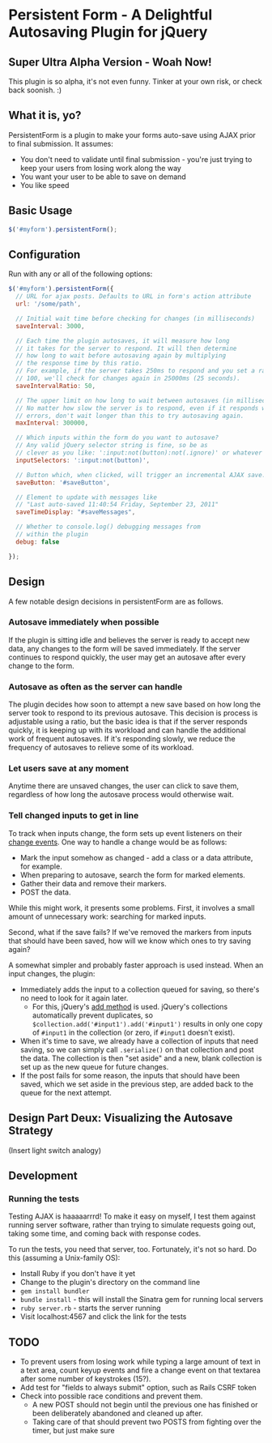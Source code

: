 # Persistent Form - A Delightful Autosaving Plugin for jQuery

## Super Ultra Alpha Version - Woah Now!

This plugin is so alpha, it's not even funny. Tinker at your own risk, or check back soonish. :)

## What it is, yo?

PersistentForm is a plugin to make your forms auto-save using AJAX prior to final submission. It assumes:

- You don't need to validate until final submission - you're just trying to keep your users from losing work along the way
- You want your user to be able to save on demand
- You like speed

## Basic Usage

```javascript
$('#myform').persistentForm();
```

## Configuration

Run with any or all of the following options:

```javascript
$('#myform').persistentForm({
  // URL for ajax posts. Defaults to URL in form's action attribute
  url: '/some/path', 

  // Initial wait time before checking for changes (in milliseconds)
  saveInterval: 3000,

  // Each time the plugin autosaves, it will measure how long
  // it takes for the server to respond. It will then determine 
  // how long to wait before autosaving again by multiplying
  // the response time by this ratio.
  // For example, if the server takes 250ms to respond and you set a ratio of
  // 100, we'll check for changes again in 25000ms (25 seconds).
  saveIntervalRatio: 50,

  // The upper limit on how long to wait between autosaves (in milliseconds).
  // No matter how slow the server is to respond, even if it responds with
  // errors, don't wait longer than this to try autosaving again.
  maxInterval: 300000,

  // Which inputs within the form do you want to autosave?
  // Any valid jQuery selector string is fine, so be as
  // clever as you like: ':input:not(button):not(.ignore)' or whatever
  inputSelectors: ':input:not(button)',

  // Button which, when clicked, will trigger an incremental AJAX save.
  saveButton: '#saveButton',

  // Element to update with messages like 
  // "Last auto-saved 11:40:54 Friday, September 23, 2011"
  saveTimeDisplay: "#saveMessages",

  // Whether to console.log() debugging messages from
  // within the plugin
  debug: false

});
```
## Design

A few notable design decisions in persistentForm are as follows.

### Autosave immediately when possible

If the plugin is sitting idle and believes the server is ready to accept new data, any changes to the form will be saved immediately. If the server continues to respond quickly, the user may get an autosave after every change to the form.

### Autosave as often as the server can handle

The plugin decides how soon to attempt a new save based on how long the server took to respond to its previous autosave. This decision is process is adjustable using a ratio, but the basic idea is that if the server responds quickly, it is keeping up with its workload and can handle the additional work of frequent autosaves. If it's responding slowly, we reduce the frequency of autosaves to relieve some of its workload.

### Let users save at any moment

Anytime there are unsaved changes, the user can click to save them, regardless of how long the autosave process would otherwise wait.

### Tell changed inputs to get in line

To track when inputs change, the form sets up event listeners on their [change events](http://api.jquery.com/change). One way to handle a change would be as follows:

- Mark the input somehow as changed - add a class or a data attribute, for example.
- When preparing to autosave, search the form for marked elements.
- Gather their data and remove their markers.
- POST the data.

While this might work, it presents some problems. First, it involves a small amount of unnecessary work: searching for marked inputs.

Second, what if the save fails? If we've removed the markers from inputs that should have been saved, how will we know which ones to try saving again?

A somewhat simpler and probably faster approach is used instead. When an input changes, the plugin:

- Immediately adds the input to a collection queued for saving, so there's no need to look for it again later. 
  - For this, jQuery's [add method](http://api.jquery.com/add) is used. jQuery's collections automatically prevent duplicates, so `$collection.add('#input1').add('#input1')` results in only one copy of `#input1` in the collection (or zero, if `#input1` doesn't exist).
- When it's time to save, we already have a collection of inputs that need saving, so we can simply call `.serialize()` on that collection and post the data. The collection is then "set aside" and a new, blank collection is set up as the new queue for future changes.
- If the post fails for some reason, the inputs that should have been saved, which we set aside in the previous step, are added back to the queue for the next attempt.

## Design Part Deux: Visualizing the Autosave Strategy

(Insert light switch analogy)

## Development

### Running the tests

Testing AJAX is haaaaarrrd! To make it easy on myself, I test them against running server software, rather than trying to simulate requests going out, taking some time, and coming back with response codes.

To run the tests, you need that server, too. Fortunately, it's not so hard. Do this (assuming a Unix-family OS):

- Install Ruby if you don't have it yet
- Change to the plugin's directory on the command line
- `gem install bundler`
- `bundle install` - this will install the Sinatra gem for running local servers
- `ruby server.rb` - starts the server running
- Visit localhost:4567 and click the link for the tests

## TODO

- To prevent users from losing work while typing a large amount of text in a text area, count keyup events and fire a change event on that textarea after some number of keystrokes (15?).
- Add test for "fields to always submit" option, such as Rails CSRF token
- Check into possible race conditions and prevent them.
  - A new POST should not begin until the previous one has finished or been deliberately abandoned and cleaned up after.
  - Taking care of that should prevent two POSTS from fighting over the timer, but just make sure

